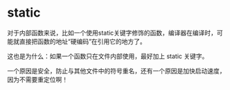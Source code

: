 # static

对于内部函数来说，比如一个使用static关键字修饰的函数，编译器在编译时，可能就直接把函数的地址“硬编码”在引用它的地方了。

这也是为什么：如果一个函数只在文件内部使用，最好加上 static 关键字。

一个原因是安全，防止与其他文件中的符号重名，还有一个原因是加快启动速度，因为不需要重定位啊！
